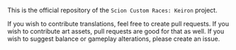 This is the official repository of the `Scion Custom Races: Keiron` project.

If you wish to contribute translations, feel free to create pull requests.
If you wish to contribute art assets, pull requests are good for that as well.
If you wish to suggest balance or gameplay alterations, please create an issue.
